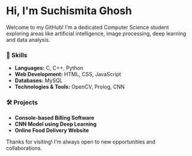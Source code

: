 # Hi, I'm Suchismita Ghosh 

Welcome to my GitHub! I'm a dedicated Computer Science student exploring areas like artificial intelligence, image processing, deep learning and data analysis. 

### 🚀 Skills
- **Languages:** C, C++, Python
- **Web Development:** HTML, CSS, JavaScript
- **Databases:** MySQL
- **Technologies & Tools:** OpenCV, Prolog, CNN 

### 🛠 Projects

- **Console-based Billing Software**
- **CNN Model using Deep Learning**
- **Online Food Delivery Website**


Thanks for visiting! I'm always open to new opportunities and collaborations.
